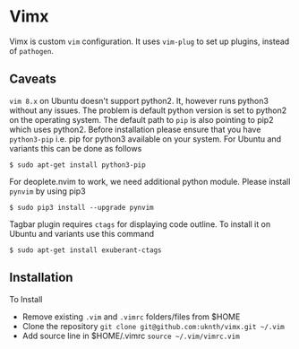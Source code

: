 # Vimx

Vimx is custom `vim` configuration. It uses `vim-plug` to set up plugins, instead of `pathogen`.

## Caveats
`vim 8.x` on Ubuntu doesn't support python2. It, however runs python3 without any issues. The problem is default python version is set to python2 on the operating system. The default path to `pip` is also pointing to pip2 which uses python2. 
Before installation please ensure that you have `python3-pip` i.e. pip for python3 available on your system. 
For Ubuntu and variants this can be done as follows
```
$ sudo apt-get install python3-pip
```
For deoplete.nvim to work, we need additional python module. Please install `pynvim` by using pip3
```
$ sudo pip3 install --upgrade pynvim
```

Tagbar plugin requires `ctags` for displaying code outline. To install it on Ubuntu and variants use this command
```
$ sudo apt-get install exuberant-ctags
```

## Installation

To Install 

- Remove existing `.vim` and `.vimrc` folders/files from $HOME
- Clone the repository `git clone git@github.com:uknth/vimx.git ~/.vim`
- Add source line in $HOME/.vimrc `source ~/.vim/vimrc.vim`
